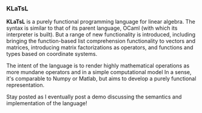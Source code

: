 ### KLaTsL

**KLaTsL** is a purely functional programming language for linear algebra. The syntax is similar to that of its parent language, OCaml (with which its interpreter is built). But a range of new functionality is introduced, including bringing the function-based list comprehension functionality to vectors and matrices, introducing matrix factorizations as operators, and functions and types based on coordinate systems.

The intent of the language is to render highly mathematical operations as more mundane operators and in a simple
computational model In a sense, it's comparable to Numpy or Matlab, but aims to develop a purely functional representation.

Stay posted as I eventually post a demo discussing the semantics and implementation of the language!

